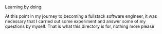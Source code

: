 Learning by doing

At this point in my journey to becoming a fullstack software engineer,
it was necessary that I carried out some experiment and answer some of my
questions by myself.
That is what this directory is for, nothing more please

